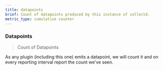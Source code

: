 ```yaml
---
title: datapoints
brief: Count of datapoints produced by this instance of collectd.
metric_type: cumulative counter
---
```

### Datapoints

> Count of Datapoints

As any plugin (including this one) emits a datapoint, we will count it and on
every reporting interval report the count we've seen.

